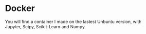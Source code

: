 # Docker
You will find a container I made on the lastest Unbuntu version, with Jupyter, Scipy, Scikit-Learn and Numpy.
